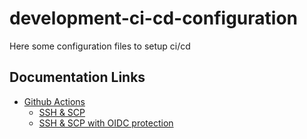 # development-ci-cd-configuration

Here some configuration files to setup ci/cd

## Documentation Links
* [Github Actions](githubActions/README.md)
  * [SSH & SCP](githubActions/deploy-ssh-scp/README.md)
  * [SSH & SCP with OIDC protection](githubActions/deploy-ssh-scp-oidc-aws/README.md)
